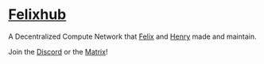 # [Felixhub](https://felixhub.dev)

A Decentralized Compute Network that [Felix](https://github.com/feelfeel20088) and [Henry](https://henry.felixhub.dev) made and maintain.

Join the [Discord](https://discord.felixhub.dev) or the [Matrix](https://matrix.felixhub.dev)!

